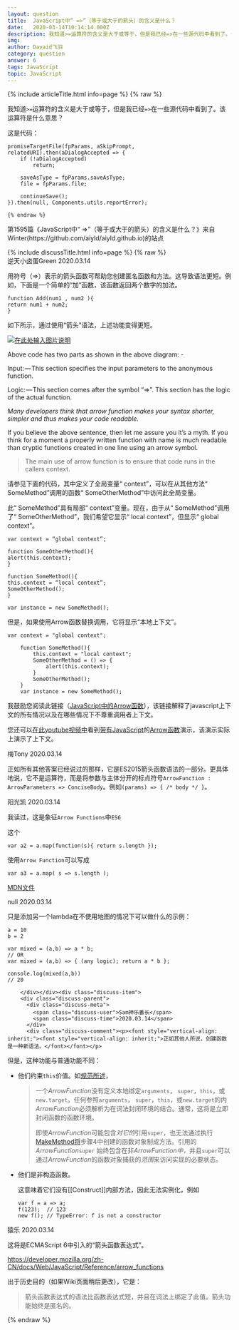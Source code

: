 ```yaml
---
layout: question
title:  JavaScript中“ =>”（等于或大于的箭头）的含义是什么？
date:   2020-03-14T10:14:14.000Z
description: 我知道>=运算符的含义是大于或等于，但是我已经=>在一些源代码中看到了。该运算符是什么意思？这是代码：promiseTargetFile(fpPa...
img: 
author: Davaid飞羽
category: question
answer: 6
tags: JavaScript
topic: JavaScript
---
```

<div class="article-root">
  <div class="article">
    {% include articleTitle.html info=page %}
    {% raw %}
    <div class="article-content"><p><font style="vertical-align: inherit;"><font style="vertical-align: inherit;">我知道</font></font><code>&gt;=</code><font style="vertical-align: inherit;"><font style="vertical-align: inherit;">运算符的含义是大于或等于，但是我已经</font></font><code>=&gt;</code><font style="vertical-align: inherit;"><font style="vertical-align: inherit;">在一些源代码中</font><font style="vertical-align: inherit;">看到</font><font style="vertical-align: inherit;">了。</font><font style="vertical-align: inherit;">该运算符是什么意思？</font></font></p>

<p><font style="vertical-align: inherit;"><font style="vertical-align: inherit;">这是代码：</font></font></p>

<pre class="lang-js prettyprint-override"><code>promiseTargetFile(fpParams, aSkipPrompt, relatedURI).then(aDialogAccepted =&gt; {<font></font>
    if (!aDialogAccepted)<font></font>
        return;<font></font>
<font></font>
    saveAsType = fpParams.saveAsType;<font></font>
    file = fpParams.file;<font></font>
<font></font>
    continueSave();<font></font>
}).then(null, Components.utils.reportError);<font></font>
</code></pre></div>
    {% endraw %}
  </div>
  <p class="winter_mark">第1595篇《JavaScript中“ =>”（等于或大于的箭头）的含义是什么？》来自Winter(https://github.com/aiyld/aiyld.github.io)的站点</p>
  <div class="discuss-wrapper">
    {% include discussTitle.html info=page %}
    {% raw %}
    <div class="discuss-item">
        <div class="discuss-parent">
          <div class="discuss-meta">
            <span class="discuss-user">逆天小卤蛋Green</span>
            <span class="discuss-time">2020.03.14</span>
          </div>
          <div class="discuss-comment"><p><font style="vertical-align: inherit;"><font style="vertical-align: inherit;">用符号（=&gt;）表示的箭头函数可帮助您创建匿名函数和方法。</font><font style="vertical-align: inherit;">这导致语法更短。</font><font style="vertical-align: inherit;">例如，下面是一个简单的“加”函数，该函数返回两个数字的加法。</font></font></p>

<pre><code>function Add(num1 , num2 ){<font></font>
return num1 + num2;<font></font>
}<font></font>
</code></pre>

<p><font style="vertical-align: inherit;"><font style="vertical-align: inherit;">如下所示，通过使用“箭头”语法，上述功能变得更短。</font></font></p>

<p><a href="https://i.stack.imgur.com/K4eFd.png" rel="nofollow noreferrer"><img src="https://i.stack.imgur.com/K4eFd.png" alt="在此处输入图片说明"></a></p>

<p>Above code has two parts as shown in the above diagram: -</p>

<p>Input: — This section specifies the input parameters to the anonymous function.</p>

<p>Logic: — This section comes after the symbol “=&gt;”. This section has the logic of the actual function.</p>

<p><em>Many developers think that arrow function makes your syntax shorter, simpler and thus makes your code readable.</em></p>

<p>If you believe the above sentence, then let me assure you it’s a myth. If you think for a moment a properly written function with name is much readable than cryptic functions created in one line using an arrow symbol.</p>

<blockquote>
  <p>The main use of arrow function is to ensure that code runs in the
  callers context.</p>
</blockquote>

<p><font style="vertical-align: inherit;"><font style="vertical-align: inherit;">请参见下面的代码，其中定义了全局变量“ context”，可以在从其他方法“ SomeMethod”调用的函数“ SomeOtherMethod”中访问此全局变量。</font></font></p>

<p><font style="vertical-align: inherit;"><font style="vertical-align: inherit;">此“ SomeMethod”具有局部“ context”变量。</font><font style="vertical-align: inherit;">现在，由于从“ SomeMethod”调用了“ SomeOtherMethod”，我们希望它显示“ local context”，但显示“ global context”。</font></font></p>

<pre><code>var context = “global context”;<font></font>
<font></font>
function SomeOtherMethod(){<font></font>
alert(this.context);<font></font>
}<font></font>
<font></font>
function SomeMethod(){<font></font>
this.context = “local context”;<font></font>
SomeOtherMethod();<font></font>
}<font></font>
<font></font>
var instance = new SomeMethod();<font></font>
</code></pre>

<p><font style="vertical-align: inherit;"><font style="vertical-align: inherit;">但是，如果使用Arrow函数替换调用，它将显示“本地上下文”。</font></font></p>

<pre><code>var context = "global context";<font></font>
<font></font>
    function SomeMethod(){<font></font>
        this.context = "local context";<font></font>
        SomeOtherMethod = () =&gt; {<font></font>
            alert(this.context);<font></font>
        }<font></font>
        SomeOtherMethod();<font></font>
    }<font></font>
    var instance = new SomeMethod();<font></font>
</code></pre>

<p><font style="vertical-align: inherit;"><font style="vertical-align: inherit;">我鼓励您阅读此链接（</font></font><a href="https://medium.com/@shivprasadkoirala/arrow-function-in-javascript-471d13ad0af2" rel="nofollow noreferrer"><font style="vertical-align: inherit;"><font style="vertical-align: inherit;">JavaScript中的Arrow函数</font></font></a><font style="vertical-align: inherit;"><font style="vertical-align: inherit;">），</font><font style="vertical-align: inherit;">该链接</font><font style="vertical-align: inherit;">解释了javascript上下文的所有情况以及在哪些情况下不尊重调用者上下文。</font></font></p>

<p><font style="vertical-align: inherit;"><font style="vertical-align: inherit;">您还可以</font></font><a href="https://www.youtube.com/watch?v=ik3RWl_-U3o" rel="nofollow noreferrer"><font style="vertical-align: inherit;"><font style="vertical-align: inherit;">在此youtube视频中</font></font></a><font style="vertical-align: inherit;"><font style="vertical-align: inherit;">看到</font><a href="https://www.youtube.com/watch?v=ik3RWl_-U3o" rel="nofollow noreferrer"><font style="vertical-align: inherit;">带有JavaScript</font></a><font style="vertical-align: inherit;">的</font><a href="https://www.youtube.com/watch?v=ik3RWl_-U3o" rel="nofollow noreferrer"><font style="vertical-align: inherit;">Arrow函数</font></a><font style="vertical-align: inherit;">演示，</font><font style="vertical-align: inherit;">该演示实际上演示了上下文。</font></font></p></div>
        </div></div><div class="discuss-item">
        <div class="discuss-parent">
          <div class="discuss-meta">
            <span class="discuss-user">梅Tony</span>
            <span class="discuss-time">2020.03.14</span>
          </div>
          <div class="discuss-comment"><p><font style="vertical-align: inherit;"><font style="vertical-align: inherit;">正如所有其他答案已经说过的那样，它是ES2015箭头函数语法的一部分。</font><font style="vertical-align: inherit;">更具体地说，它不是运算符，而是将参数与主体分开的标点符号</font></font><code>ArrowFunction : ArrowParameters =&gt; ConciseBody</code><font style="vertical-align: inherit;"><font style="vertical-align: inherit;">。</font><font style="vertical-align: inherit;">例如</font></font><code>(params) =&gt; { /* body */ }</code><font style="vertical-align: inherit;"><font style="vertical-align: inherit;">。</font></font></p></div>
        </div></div><div class="discuss-item">
        <div class="discuss-parent">
          <div class="discuss-meta">
            <span class="discuss-user">阳光凯</span>
            <span class="discuss-time">2020.03.14</span>
          </div>
          <div class="discuss-comment"><p><font style="vertical-align: inherit;"><font style="vertical-align: inherit;">我读过，这是象征</font></font><code>Arrow Functions</code><font style="vertical-align: inherit;"><font style="vertical-align: inherit;">中</font></font><code>ES6</code></p>

<p><font style="vertical-align: inherit;"><font style="vertical-align: inherit;">这个 </font></font></p>

<pre><code>var a2 = a.map(function(s){ return s.length });
</code></pre>

<p><font style="vertical-align: inherit;"><font style="vertical-align: inherit;">使用</font></font><code>Arrow Function</code><font style="vertical-align: inherit;"><font style="vertical-align: inherit;">可以写成</font></font></p>

<pre><code>var a3 = a.map( s =&gt; s.length );
</code></pre>

<p><a href="https://developer.mozilla.org/en-US/docs/Web/JavaScript/Reference/arrow_functions"><font style="vertical-align: inherit;"><font style="vertical-align: inherit;">MDN文件</font></font></a></p></div>
        </div></div><div class="discuss-item">
        <div class="discuss-parent">
          <div class="discuss-meta">
            <span class="discuss-user">null</span>
            <span class="discuss-time">2020.03.14</span>
          </div>
          <div class="discuss-comment"><p><font style="vertical-align: inherit;"><font style="vertical-align: inherit;">只是添加另一个lambda在不使用地图的情况下可以做什么的示例：</font></font></p>

<pre><code>a = 10<font></font>
b = 2<font></font>
<font></font>
var mixed = (a,b) =&gt; a * b; <font></font>
// OR<font></font>
var mixed = (a,b) =&gt; { (any logic); return a * b };<font></font>
<font></font>
console.log(mixed(a,b)) <font></font>
// 20<font></font>
</code></pre></div>
        </div></div><div class="discuss-item">
        <div class="discuss-parent">
          <div class="discuss-meta">
            <span class="discuss-user">Sam神乐番长</span>
            <span class="discuss-time">2020.03.14</span>
          </div>
          <div class="discuss-comment"><p><font style="vertical-align: inherit;"><font style="vertical-align: inherit;">正如其他人所说，创建函数是一种新语法。</font></font></p>

<p><font style="vertical-align: inherit;"><font style="vertical-align: inherit;">但是，这种功能与普通功能不同：</font></font></p>

<ul>
<li><p><font style="vertical-align: inherit;"><font style="vertical-align: inherit;">他们约束</font></font><code>this</code><font style="vertical-align: inherit;"><font style="vertical-align: inherit;">价值。</font><font style="vertical-align: inherit;">如</font></font><a href="http://www.ecma-international.org/ecma-262/6.0/#sec-arrow-function-definitions-runtime-semantics-evaluation" rel="noreferrer"><font style="vertical-align: inherit;"><font style="vertical-align: inherit;">规范所述</font></font></a><font style="vertical-align: inherit;"><font style="vertical-align: inherit;">，</font></font></p>

<blockquote>
  <p><font style="vertical-align: inherit;"><font style="vertical-align: inherit;">一个</font></font><em><font style="vertical-align: inherit;"><font style="vertical-align: inherit;">ArrowFunction</font></font></em><font style="vertical-align: inherit;"><font style="vertical-align: inherit;">没有定义本地绑定</font></font><code>arguments</code><font style="vertical-align: inherit;"><font style="vertical-align: inherit;">，
   </font></font><code>super</code><font style="vertical-align: inherit;"><font style="vertical-align: inherit;">，</font></font><code>this</code><font style="vertical-align: inherit;"><font style="vertical-align: inherit;">，或</font></font><code>new.target</code><font style="vertical-align: inherit;"><font style="vertical-align: inherit;">。</font><font style="vertical-align: inherit;">任何参照</font></font><code>arguments</code><font style="vertical-align: inherit;"><font style="vertical-align: inherit;">，
   </font></font><code>super</code><font style="vertical-align: inherit;"><font style="vertical-align: inherit;">，</font></font><code>this</code><font style="vertical-align: inherit;"><font style="vertical-align: inherit;">，或</font></font><code>new.target</code><font style="vertical-align: inherit;"><font style="vertical-align: inherit;">的内</font></font><em><font style="vertical-align: inherit;"><font style="vertical-align: inherit;">ArrowFunction</font></font></em><font style="vertical-align: inherit;"><font style="vertical-align: inherit;">必须解析为在词法封闭环境的结合。</font><font style="vertical-align: inherit;">通常，这将是立即封闭函数的函数环境。</font></font></p>
  
  <p><font style="vertical-align: inherit;"><font style="vertical-align: inherit;">即使</font></font><em><font style="vertical-align: inherit;"><font style="vertical-align: inherit;">ArrowFunction</font></font></em><font style="vertical-align: inherit;"><font style="vertical-align: inherit;">可能包含</font><em><font style="vertical-align: inherit;">对它的</font></em><font style="vertical-align: inherit;">引用</font></font><code>super</code><font style="vertical-align: inherit;"><font style="vertical-align: inherit;">，也无法通过执行</font></font><a href="http://www.ecma-international.org/ecma-262/6.0/#sec-makemethod" rel="noreferrer"><font style="vertical-align: inherit;"><font style="vertical-align: inherit;">MakeMethod将</font></font></a><font style="vertical-align: inherit;"><font style="vertical-align: inherit;">步骤4中创建的函数对象制成方法</font><font style="vertical-align: inherit;">。</font><font style="vertical-align: inherit;">引用</font><font style="vertical-align: inherit;">的</font></font><em><font style="vertical-align: inherit;"><font style="vertical-align: inherit;">ArrowFunction</font></font></em><font style="vertical-align: inherit;"></font><code>super</code><font style="vertical-align: inherit;"><font style="vertical-align: inherit;"> 
  始终包含在非</font></font><em><font style="vertical-align: inherit;"><font style="vertical-align: inherit;">ArrowFunction中，</font></font></em><font style="vertical-align: inherit;"><font style="vertical-align: inherit;">并且</font></font><code>super</code><font style="vertical-align: inherit;"><font style="vertical-align: inherit;">可以通过</font><em><font style="vertical-align: inherit;">ArrowFunction</font></em><font style="vertical-align: inherit;">的函数对象捕获</font><font style="vertical-align: inherit;">的</font></font><em><font style="vertical-align: inherit;"><font style="vertical-align: inherit;">范围</font></font></em><font style="vertical-align: inherit;"><font style="vertical-align: inherit;">来</font><font style="vertical-align: inherit;">访问</font><font style="vertical-align: inherit;">实现的必要状态</font><font style="vertical-align: inherit;">。</font></font><em><font style="vertical-align: inherit;"></font></em><font style="vertical-align: inherit;"></font></p>
</blockquote></li>
<li><p><font style="vertical-align: inherit;"><font style="vertical-align: inherit;">他们是非构造函数。</font></font></p>

<p><font style="vertical-align: inherit;"><font style="vertical-align: inherit;">这意味着它们没有[[Construct]]内部方法，因此无法实例化，例如</font></font></p>

<pre class="lang-js prettyprint-override"><code>var f = a =&gt; a;<font></font>
f(123);  // 123<font></font>
new f(); // TypeError: f is not a constructor<font></font>
</code></pre></li>
</ul></div>
        </div></div><div class="discuss-item">
        <div class="discuss-parent">
          <div class="discuss-meta">
            <span class="discuss-user">猿乐</span>
            <span class="discuss-time">2020.03.14</span>
          </div>
          <div class="discuss-comment"><p><font style="vertical-align: inherit;"><font style="vertical-align: inherit;">这将是ECMAScript 6中引入的“箭头函数表达式”。</font></font></p>

<p><a href="https://developer.mozilla.org/en-US/docs/Web/JavaScript/Reference/arrow_functions" rel="noreferrer"><font style="vertical-align: inherit;"><font style="vertical-align: inherit;">https://developer.mozilla.org/zh-CN/docs/Web/JavaScript/Reference/arrow_functions</font></font></a></p>

<p><font style="vertical-align: inherit;"><font style="vertical-align: inherit;">出于历史目的（如果Wiki页面稍后更改），它是：</font></font></p>

<blockquote>
  <p><font style="vertical-align: inherit;"><font style="vertical-align: inherit;">箭头函数表达式的语法比函数表达式短，并且在词法上绑定了此值。</font><font style="vertical-align: inherit;">箭头功能始终是匿名的。</font></font></p>
</blockquote></div>
        </div></div>
    {% endraw %}
  </div>
<div>
